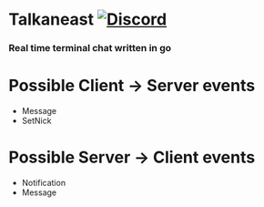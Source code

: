 # Talkaneast [![Discord](https://discordapp.com/api/guilds/367325058353594378/embed.png)]()
### Real time terminal chat written in go

# Possible Client -> Server events
- Message
- SetNick

# Possible Server -> Client events
- Notification
- Message